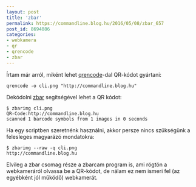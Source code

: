 ```yaml
---
layout: post
title: 'zbar'
permalink: https://commandline.blog.hu/2016/05/08/zbar_657
post_id: 8694086
categories: 
- webkamera
- qr
- qrencode
- zbar
---
```


Írtam már arról, miként lehet 
[qrencode](http://commandline.blog.hu/2012/01/08/qrencode)-dal QR-kódot gyártani:

```
qrencode -o cli.png "http://commandline.blog.hu"
```

Dekódolni 
[zbar](http://zbar.sourceforge.net/) segítségével lehet a QR kódot:

```
$ zbarimg cli.png 
QR-Code:http://commandline.blog.hu
scanned 1 barcode symbols from 1 images in 0 seconds
```

Ha egy scriptben szeretnénk használni, akkor persze nincs szükségünk a felesleges magyarázó mondatokra:

```
$ zbarimg --raw -q cli.png 
http://commandline.blog.hu
```

Elvileg a zbar csomag része a zbarcam program is, ami rögtön a webkameráról olvassa be a QR-kódot, de nálam ez nem ismeri fel (az egyébként jól működő) webkamerát.

 

 